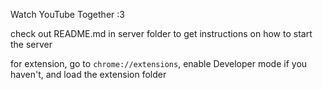 Watch YouTube Together :3

check out README.md in server folder to get instructions on how to start the server

for extension, go to `chrome://extensions`, enable Developer mode if you haven't, and load the extension folder
